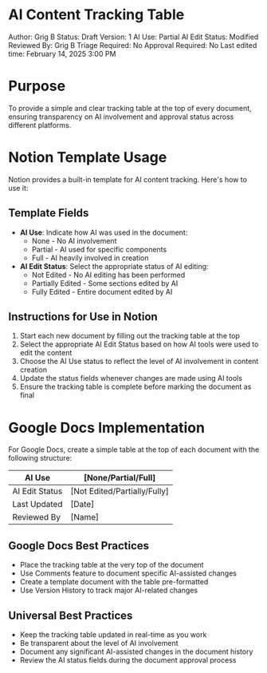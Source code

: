 # AI Content Tracking Table

Author: Grig B
Status: Draft
Version: 1
AI Use: Partial
AI Edit Status: Modified
Reviewed By: Grig B
Triage Required: No
Approval Required: No
Last edited time: February 14, 2025 3:00 PM

# **Purpose**

To provide a simple and clear tracking table at the top of every document, ensuring transparency on AI involvement and approval status across different platforms.

# Notion Template Usage

Notion provides a built-in template for AI content tracking. Here's how to use it:

## Template Fields

- **AI Use**: Indicate how AI was used in the document:
    - None - No AI involvement
    - Partial - AI used for specific components
    - Full - AI heavily involved in creation
- **AI Edit Status**: Select the appropriate status of AI editing:
    - Not Edited - No AI editing has been performed
    - Partially Edited - Some sections edited by AI
    - Fully Edited - Entire document edited by AI

## Instructions for Use in Notion

1. Start each new document by filling out the tracking table at the top
2. Select the appropriate AI Edit Status based on how AI tools were used to edit the content
3. Choose the AI Use status to reflect the level of AI involvement in content creation
4. Update the status fields whenever changes are made using AI tools
5. Ensure the tracking table is complete before marking the document as final

# Google Docs Implementation

For Google Docs, create a simple table at the top of each document with the following structure:

| AI Use | [None/Partial/Full] |
| --- | --- |
| AI Edit Status | [Not Edited/Partially/Fully] |
| Last Updated | [Date] |
| Reviewed By | [Name] |

## Google Docs Best Practices

- Place the tracking table at the very top of the document
- Use Comments feature to document specific AI-assisted changes
- Create a template document with the table pre-formatted
- Use Version History to track major AI-related changes

## Universal Best Practices

- Keep the tracking table updated in real-time as you work
- Be transparent about the level of AI involvement
- Document any significant AI-assisted changes in the document history
- Review the AI status fields during the document approval process